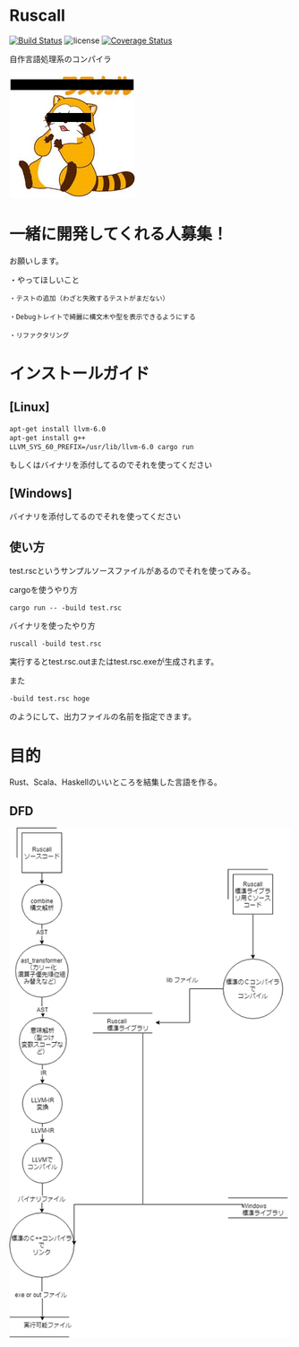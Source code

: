 # Ruscall
[![Build Status](https://travis-ci.org/elipmoc/Ruscall.svg?branch=develop)](https://travis-ci.org/elipmoc/Ruscall)
![license](https://img.shields.io/github/license/mashape/apistatus.svg)
[![Coverage Status](https://coveralls.io/repos/github/elipmoc/Ruscall/badge.svg)](https://coveralls.io/github/elipmoc/Ruscall)


自作言語処理系のコンパイラ

![ラスカル](https://raw.githubusercontent.com/elipmoc/Ruscall/develop/image.jpg "ラスカル")

# 一緒に開発してくれる人募集！
  お願いします。
  
  ・やってほしいこと
  
    ・テストの追加（わざと失敗するテストがまだない）
    
    ・Debugトレイトで綺麗に構文木や型を表示できるようにする
    
    ・リファクタリング

# インストールガイド

## [Linux]

```
apt-get install llvm-6.0
apt-get install g++
LLVM_SYS_60_PREFIX=/usr/lib/llvm-6.0 cargo run
```

もしくはバイナリを添付してるのでそれを使ってください

## [Windows]
バイナリを添付してるのでそれを使ってください

## 使い方

test.rscというサンプルソースファイルがあるのでそれを使ってみる。

cargoを使うやり方
```
cargo run -- -build test.rsc
```

バイナリを使ったやり方

```
ruscall -build test.rsc
```

実行するとtest.rsc.outまたはtest.rsc.exeが生成されます。

また

```
-build test.rsc hoge
```
のようにして、出力ファイルの名前を指定できます。

# 目的
Rust、Scala、Haskellのいいところを結集した言語を作る。


## DFD
![dfd](https://raw.githubusercontent.com/elipmoc/Ruscall/develop/DFD.png "dfd")
